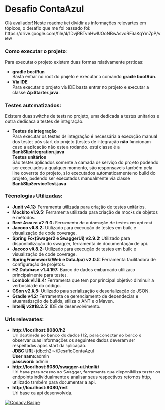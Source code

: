 <h1><b>Desafio ContaAzul</b></h1>   
Olá avaliador! Neste readme irei dividir as informações relevantes em tópicos, o desafio que me foi passado foi:
https://drive.google.com/file/d/1DvjRBTvnHwlUOoNBwAsvoRF6aKqYm7pP/view

<h3><b>Como executar o projeto:</b></h3>
Para executar o projeto existem duas formas relativamente praticas:
<UL>
  <LI><b>gradle bootRun</b><br>
    Basta entrar no root do projeto e executar o comando <b>gradle bootRun</b>.
  <LI><b>Via IDE</b><br>
    Para executar o projeto via IDE basta entrar no projeto e executar a classe <b>ApiStarter.java</b>.
</UL>
 
<h3><b>Testes automatizados:</b></h3>
Existem duas switchs de tests no projeto, uma dedicada a testes unitarios e outra dedicada a testes de integração.
<UL>
  <LI><b>Testes de integração</b><br>
    Para executar os testes de integração é necessária a execução manual dos testes pós start do projeto (testes de integração <b>não</b> funcionam caso a aplicação não esteja rodando, está classe é a <b>BankSlipIntegration.java</b></br>
  <b>Testes unitários</b><br>
    São testes aplicados somente a camada de serviço do projeto podendo ser executados a qualquer momento, são responsaveis       também pela line coverate do projeto, são executados automaticamente no build do projeto, podendo ser executados              manualmente via classe <b>BankSlipServiceTest.java</b>
</UL>


<h3><b>Técnologias Utilizadas:</b></h3>
<UL>
  <LI><b>Junit v4.12:</b> Ferramenta utilizada para criação de testes unitários.</LI>
  <LI><b>Mockito v1.9.5:</b> Ferramenta utilizada para criação de mocks de objetos e métodos.</LI>
  <LI><b>Rest Assure v2.9.0:</b> Ferramenta de automação de testes em api rest.</LI>
  <LI><b>Jacoco v0.8.2:</b> Utilizado para execução de testes em build e visualização de code coverage.</LI>
  <LI><b>Spring Fox(Swager2 e SwaggerUi) v2.9.2:</b> Utilizado para disponibilização do swagger, ferramenta de documentação de api.</LI>
  <LI><b>Jacoco v0.8.2:</b> Utilizado para execução de testes em build e visualização de code coverage.</LI>  
  <LI><b>SpringFramework(Web e DataJpa) v2.0.5:</b> Ferramenta facilitadora de configuração de projetos.</LI>
  <LI><b>H2 Database v1.4.197:</b> Banco de dados embarcado utilizado principalmente para testes.</LI> 
  <LI><b>Lombok v1.18.4:</b> Ferramenta que tem por principal objetivo diminuir a verbosidade do código.</LI> 
  <LI><b>GSon v2.8.5:</b> Utilizado para serialização e deserialização de JSON.</LI> 
  <LI><b>Gradle v4.2:</b> Ferramenta de gerenciamento de dependecias e atuamatização de builds, utiliza o ANT e o Maven.</LI>
  <LI><b>Intellij v2018.2.5:</b> IDE de desenvolvimento.</LI>
</UL>

<h3><b>Urls relevantes:</b></h3>
  <UL>
  <LI><b>http://localhost:8080/h2</b><br>
    Url destinada ao banco de dados H2, para conectar ao banco e observar suas informações os seguintes dados deveram ser         respeitados após start da aplicação.<br>
    <b>JDBC URL:</b> jdbc:h2:~/DesafioContaAzul<br>
    <b>User name:</b>admin<br>
    <b>password:</b> admin<br>
  <LI><b>http://localhost:8080/swagger-ui.html#/</b><br>
    Url base para acesso ao Swagger, ferramenta que disponibiliza testar os endpoints individualmente e analisar seus         
    respectivos retornos http, utilizado também para documentar a api.<br>
  <LI><b>http://localhost:8080/rest</b><br>
    Url base da api desenvolvida.<br>
</UL>

[![Codacy Badge](https://api.codacy.com/project/badge/Grade/418325e3ab7a401eaacffc87e648190f)](https://www.codacy.com/app/Scarabe/DesafioContaAzul?utm_source=github.com&amp;utm_medium=referral&amp;utm_content=Scarabe/DesafioContaAzul&amp;utm_campaign=Badge_Grade)
